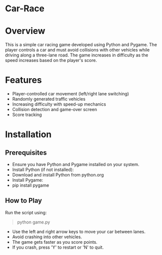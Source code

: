 # Car-Race
# Overview

This is a simple car racing game developed using Python and Pygame. The player controls a car and must avoid collisions with other vehicles while driving along a three-lane road. The game increases in difficulty as the speed increases based on the player's score.

# Features

* Player-controlled car movement (left/right lane switching)
* Randomly generated traffic vehicles
* Increasing difficulty with speed-up mechanics
* Collision detection and game-over screen
* Score tracking

# Installation
## Prerequisites
- Ensure you have Python and Pygame installed on your system.
- Install Python (if not installed):
- Download and install Python from python.org
- Install Pygame:
- pip install pygame

## How to Play
Run the script using:
> python game.py

- Use the left and right arrow keys to move your car between lanes.
- Avoid crashing into other vehicles.
- The game gets faster as you score points.
- If you crash, press 'Y' to restart or 'N' to quit.